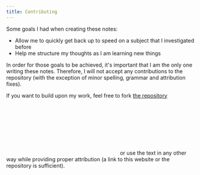 ```yaml
---
title: Contributing
---
```


Some goals I had when creating these notes:

-   Allow me to quickly get back up to speed on a subject that I investigated before
-   Help me structure my thoughts as I am learning new things

In order for those goals to be achieved, it's important that I am the only one writing these notes. Therefore, I will not accept any contributions to the repository (with the exception of minor spelling, grammar and attribution fixes).

If you want to build upon my work, feel free to fork <a href="https://github.com/mistermicheels/learning-notes" target="_blank" rel="nofollow noopener noreferrer">the repository <svg class="embedded-fa-icon"><use href="#external-link-alt"></use></svg></a> or use the text in any other way while providing proper attribution (a link to this website or the repository is sufficient).

